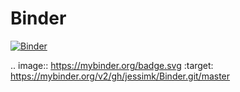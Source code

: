 # Binder

[![Binder](https://mybinder.org/badge.svg)](https://mybinder.org/v2/gh/jessimk/Binder.git/master)

.. image:: https://mybinder.org/badge.svg :target: https://mybinder.org/v2/gh/jessimk/Binder.git/master
